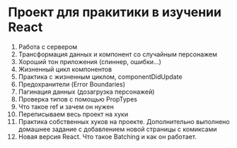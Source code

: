 # Проект для пракитики в изучении React

1. Работа с сервером
2. Трансформация данных и компонент со случайным персонажем
3. Хороший тон приложения (спиннер, ошибки...)
4. Жизненный цикл компонентов
5. Практика с жизненным циклом, componentDidUpdate
6. Предохранители (Error Boundaries)
7. Пагинация данных (дозагрузка персонажей)
8. Проверка типов с помощью PropTypes
9. Что такое ref и зачем он нужен
10. Переписываем весь проект на хуки
11. Практика собственных хуков на проекте. Дополнительно выполнено домашнее задание с добавлением новой страницы с комиксами
12. Новая версия React. Что такое Batching и как он работает.